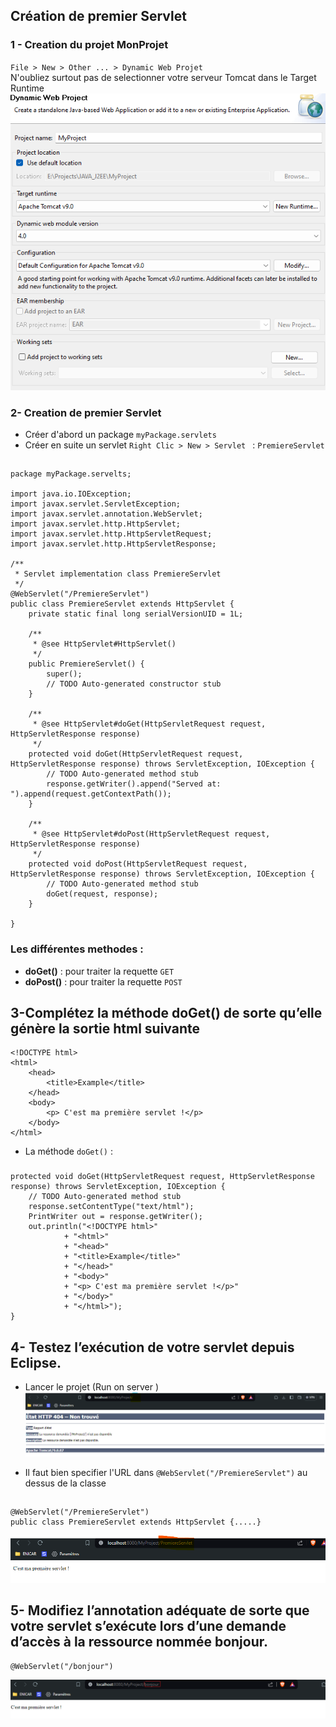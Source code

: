## Création de premier Servlet

### 1 - Creation du projet MonProjet 
`File > New > Other ... > Dynamic Web Projet `  
	N'oubliez surtout pas de selectionner votre serveur Tomcat dans le Target Runtime  
![create project](../assets/TP2_create_project.png)

### 2- Creation de premier Servlet
- Créer d'abord un package `myPackage.servlets`  
- Créer en suite un servlet `Right Clic > New > Servlet ` : `PremiereServlet`  
##
	package myPackage.servelts;

	import java.io.IOException;
	import javax.servlet.ServletException;
	import javax.servlet.annotation.WebServlet;
	import javax.servlet.http.HttpServlet;
	import javax.servlet.http.HttpServletRequest;
	import javax.servlet.http.HttpServletResponse;

	/**
	 * Servlet implementation class PremiereServlet
	 */
	@WebServlet("/PremiereServlet")
	public class PremiereServlet extends HttpServlet {
		private static final long serialVersionUID = 1L;
		   
		/**
		 * @see HttpServlet#HttpServlet()
		 */
		public PremiereServlet() {
			super();
			// TODO Auto-generated constructor stub
		}

		/**
		 * @see HttpServlet#doGet(HttpServletRequest request, HttpServletResponse response)
		 */
		protected void doGet(HttpServletRequest request, HttpServletResponse response) throws ServletException, IOException {
			// TODO Auto-generated method stub
			response.getWriter().append("Served at: ").append(request.getContextPath());
		}

		/**
		 * @see HttpServlet#doPost(HttpServletRequest request, HttpServletResponse response)
		 */
		protected void doPost(HttpServletRequest request, HttpServletResponse response) throws ServletException, IOException {
			// TODO Auto-generated method stub
			doGet(request, response);
		}

	}

### Les différentes methodes :
- **doGet()** : pour traiter la requette `GET`
- **doPost()** : pour traiter la requette `POST`

## 3-Complétez la méthode doGet() de sorte qu’elle génère la sortie html suivante
	<!DOCTYPE html>
	<html>
		<head>
			<title>Example</title>
		</head>
		<body>
			<p> C'est ma première servlet !</p>
		</body>
	</html>

- La méthode `doGet()` :  
###
	protected void doGet(HttpServletRequest request, HttpServletResponse response) throws ServletException, IOException {
		// TODO Auto-generated method stub
		response.setContentType("text/html");
		PrintWriter out = response.getWriter();
		out.println("<!DOCTYPE html>"
				+ "<html>"
				+ "<head>"
				+ "<title>Example</title>"
				+ "</head>"
				+ "<body>"
				+ "<p> C'est ma première servlet !</p>"
				+ "</body>"
				+ "</html>");
	}

## 4- Testez l’exécution de votre servlet depuis Eclipse.
- Lancer le projet (Run on server )  
![create project](../assets/TP2_run.png)

- Il faut bien specifier l'URL dans `@WebServlet("/PremiereServlet")`  au dessus de la classe 
##
	@WebServlet("/PremiereServlet")
	public class PremiereServlet extends HttpServlet {.....}   
![create project](../assets/TP2_run2.png)

## 5- Modifiez l’annotation adéquate de sorte que votre servlet s’exécute lors d’une demande d’accès à la ressource nommée bonjour.
	@WebServlet("/bonjour")

![create project](../assets/TP2_run3.png)

